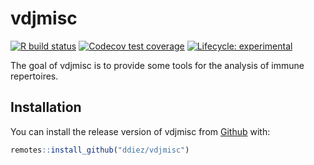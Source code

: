 
<!-- README.md is generated from README.Rmd. Please edit that file -->

# vdjmisc

[![R build
status](https://github.com/ddiez/vdjmisc/workflows/R-CMD-check/badge.svg)](https://github.com/ddiez/vdjmisc/actions)
[![Codecov test
coverage](https://codecov.io/gh/ddiez/vdjmisc/branch/master/graph/badge.svg)](https://codecov.io/gh/ddiez/vdjmisc?branch=master)
[![Lifecycle:
experimental](https://img.shields.io/badge/lifecycle-experimental-orange.svg)]()

The goal of vdjmisc is to provide some tools for the analysis of immune
repertoires.

## Installation

You can install the release version of vdjmisc from
[Github](https://github.com/ddiez/vdjmisc) with:

``` r
remotes::install_github("ddiez/vdjmisc")
```
